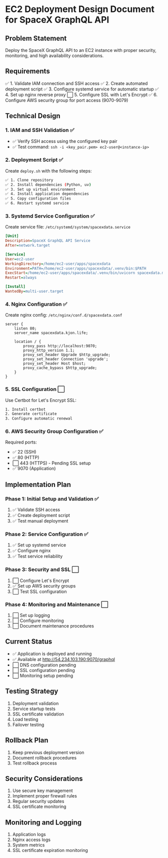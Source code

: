 # EC2 Deployment Design Document for SpaceX GraphQL API

## Problem Statement
Deploy the SpaceX GraphQL API to an EC2 instance with proper security, monitoring, and high availability considerations.

## Requirements
✅ 1. Validate IAM connection and SSH access
✅ 2. Create automated deployment script
✅ 3. Configure systemd service for automatic startup
✅ 4. Set up nginx reverse proxy
⬜ 5. Configure SSL with Let's Encrypt
✅ 6. Configure AWS security group for port access (9070-9079)

## Technical Design

### 1. IAM and SSH Validation ✅
- ✅ Verify SSH access using the configured key pair
- ✅ Test command: `ssh -i <key_pair.pem> ec2-user@<instance-ip>`

### 2. Deployment Script ✅
Create `deploy.sh` with the following steps:
```bash
✅ 1. Clone repository
✅ 2. Install dependencies (Python, uv)
✅ 3. Set up virtual environment
✅ 4. Install application dependencies
✅ 5. Copy configuration files
✅ 6. Restart systemd service
```

### 3. Systemd Service Configuration ✅
Create service file: `/etc/systemd/system/spacexdata.service`
```ini
[Unit]
Description=SpaceX GraphQL API Service
After=network.target

[Service]
User=ec2-user
WorkingDirectory=/home/ec2-user/apps/spacexdata
Environment=PATH=/home/ec2-user/apps/spacexdata/.venv/bin:$PATH
ExecStart=/home/ec2-user/apps/spacexdata/.venv/bin/uvicorn spacexdata.main:app --host 0.0.0.0 --port 9070
Restart=always

[Install]
WantedBy=multi-user.target
```

### 4. Nginx Configuration ✅
Create nginx config: `/etc/nginx/conf.d/spacexdata.conf`
```nginx
server {
    listen 80;
    server_name spacexdata.kjon.life;

    location / {
        proxy_pass http://localhost:9070;
        proxy_http_version 1.1;
        proxy_set_header Upgrade $http_upgrade;
        proxy_set_header Connection 'upgrade';
        proxy_set_header Host $host;
        proxy_cache_bypass $http_upgrade;
    }
}
```

### 5. SSL Configuration ⬜
Use Certbot for Let's Encrypt SSL:
```bash
1. Install certbot
2. Generate certificate
3. Configure automatic renewal
```

### 6. AWS Security Group Configuration ✅
Required ports:
- ✅ 22 (SSH)
- ✅ 80 (HTTP)
- ⬜ 443 (HTTPS) - Pending SSL setup
- ✅ 9070 (Application)

## Implementation Plan

### Phase 1: Initial Setup and Validation ✅
1. ✅ Validate SSH access
2. ✅ Create deployment script
3. ✅ Test manual deployment

### Phase 2: Service Configuration ✅
1. ✅ Set up systemd service
2. ✅ Configure nginx
3. ✅ Test service reliability

### Phase 3: Security and SSL ⬜
1. ⬜ Configure Let's Encrypt
2. ✅ Set up AWS security groups
3. ⬜ Test SSL configuration

### Phase 4: Monitoring and Maintenance ⬜
1. ⬜ Set up logging
2. ⬜ Configure monitoring
3. ⬜ Document maintenance procedures

## Current Status
- ✅ Application is deployed and running
- ✅ Available at http://54.234.103.190:9070/graphql
- ⬜ DNS configuration pending
- ⬜ SSL configuration pending
- ⬜ Monitoring setup pending

## Testing Strategy
1. Deployment validation
2. Service startup tests
3. SSL certificate validation
4. Load testing
5. Failover testing

## Rollback Plan
1. Keep previous deployment version
2. Document rollback procedures
3. Test rollback process

## Security Considerations
1. Use secure key management
2. Implement proper firewall rules
3. Regular security updates
4. SSL certificate monitoring

## Monitoring and Logging
1. Application logs
2. Nginx access logs
3. System metrics
4. SSL certificate expiration monitoring 